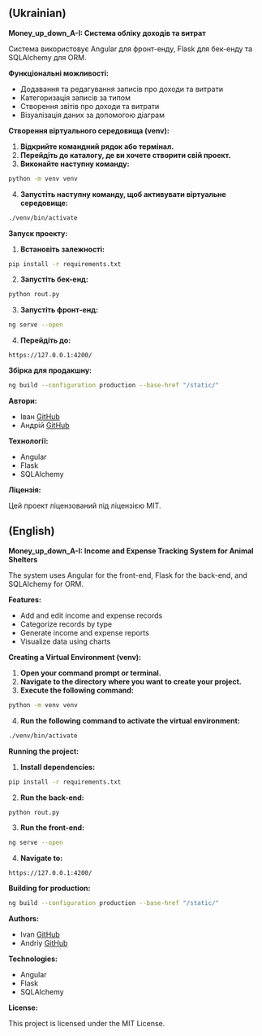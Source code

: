 ## (Ukrainian)

**Money_up_down_A-I: Система обліку доходів та витрат**

Система використовує Angular для фронт-енду, Flask для бек-енду та SQLAlchemy для ORM.

**Функціональні можливості:**

* Додавання та редагування записів про доходи та витрати
* Категоризація записів за типом
* Створення звітів про доходи та витрати
* Візуалізація даних за допомогою діаграм

**Створення віртуального середовища (venv):**

1. **Відкрийте командний рядок або термінал.**
2. **Перейдіть до каталогу, де ви хочете створити свій проект.**
3. **Виконайте наступну команду:**

```bash
python -m venv venv
```

4. **Запустіть наступну команду, щоб активувати віртуальне середовище:**

```bash
./venv/bin/activate
```

**Запуск проекту:**

1. **Встановіть залежності:**

```bash
pip install -r requirements.txt
```

2. **Запустіть бек-енд:**

```bash
python rout.py
```

3. **Запустіть фронт-енд:**

```bash
ng serve --open
```

4. **Перейдіть до:**

```
https://127.0.0.1:4200/
```

**Збірка для продакшну:**

```bash
ng build --configuration production --base-href "/static/"
```

**Автори:**

* Іван [GitHub](https://github.com/uni123234)
* Андрій [GitHub](https://github.com/Vano0928)

**Технології:**

* Angular
* Flask
* SQLAlchemy

**Ліцензія:**

Цей проект ліцензований під ліцензією MIT.


## (English)

**Money_up_down_A-I: Income and Expense Tracking System for Animal Shelters**

The system uses Angular for the front-end, Flask for the back-end, and SQLAlchemy for ORM.

**Features:**

* Add and edit income and expense records
* Categorize records by type
* Generate income and expense reports
* Visualize data using charts

**Creating a Virtual Environment (venv):**

1. **Open your command prompt or terminal.**
2. **Navigate to the directory where you want to create your project.**
3. **Execute the following command:**

```bash
python -m venv venv
```

4. **Run the following command to activate the virtual environment:**

```bash
./venv/bin/activate
```

**Running the project:**

1. **Install dependencies:**

```bash
pip install -r requirements.txt
```

2. **Run the back-end:**

```bash
python rout.py
```

3. **Run the front-end:**

```bash
ng serve --open
```

4. **Navigate to:**

```
https://127.0.0.1:4200/
```

**Building for production:**

```bash
ng build --configuration production --base-href "/static/"
```

**Authors:**

* Ivan [GitHub](https://github.com/uni123234)
* Andriy [GitHub](https://github.com/Vano0928)

**Technologies:**

* Angular
* Flask
* SQLAlchemy

**License:**

This project is licensed under the MIT License.


